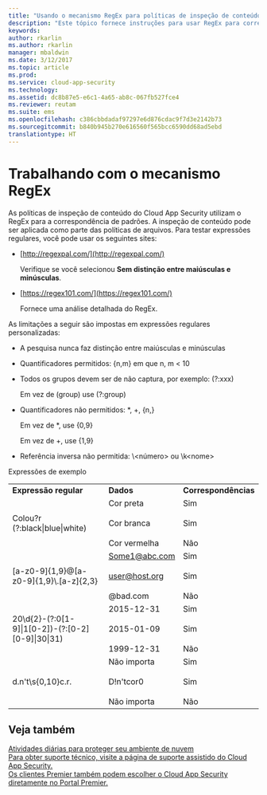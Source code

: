 ```yaml
---
title: "Usando o mecanismo RegEx para políticas de inspeção de conteúdo | Microsoft Docs"
description: "Este tópico fornece instruções para usar RegEx para correspondência de padrão de políticas do Cloud App Security."
keywords: 
author: rkarlin
ms.author: rkarlin
manager: mbaldwin
ms.date: 3/12/2017
ms.topic: article
ms.prod: 
ms.service: cloud-app-security
ms.technology: 
ms.assetid: dc8b87e5-e6c1-4a65-ab8c-067fb527fce4
ms.reviewer: reutam
ms.suite: ems
ms.openlocfilehash: c386cbbdadaf97297e6d876cdac9f7d3e2142b73
ms.sourcegitcommit: b840b945b270e616560f565bcc6590dd68ad5ebd
translationtype: HT
---
```

# <a name="working-with-the-regex-engine"></a>Trabalhando com o mecanismo RegEx
 
As políticas de inspeção de conteúdo do Cloud App Security utilizam o RegEx para a correspondência de padrões. A inspeção de conteúdo pode ser aplicada como parte das políticas de arquivos. Para testar expressões regulares, você pode usar os seguintes sites:  
  
-   [http://regexpal.com/](http://regexpal.com/)  
  
     Verifique se você selecionou **Sem distinção entre maiúsculas e minúsculas**.  
  
-   [https://regex101.com/](https://regex101.com/)  
  
     Fornece uma análise detalhada do RegEx.  
  
As limitações a seguir são impostas em expressões regulares personalizadas:  
  
-   A pesquisa nunca faz distinção entre maiúsculas e minúsculas  
   
-   Quantificadores permitidos: {n,m} em que n, m < 10  
  
-   Todos os grupos devem ser de não captura, por exemplo: (?:xxx)  
  
     Em vez de (group) use (?:group)  
  
-   Quantificadores não permitidos: *, +, {n,}  
  
     Em vez de *, use {0,9}  
  
     Em vez de +, use {1,9}  
  
-   Referência inversa não permitida: \\<número\> ou \k\<nome>  
  
Expressões de exemplo  
  
||||  
|-|-|-|  
|**Expressão regular**|**Dados**|**Correspondências**|  
|Colou?r (?:black&#124;blue&#124;white)|Cor preta<br /><br /> Cor branca<br /><br /> Cor vermelha|Sim<br /><br /> Sim<br /><br /> Não|  
|[a-z0-9]{1,9}@[a-z0-9]{1,9}\\.[a-z]{2,3}|Some1@abc.com<br /><br /> user@host.org<br /><br /> @bad.com|Sim<br /><br /> Sim<br /><br /> Não|  
|20\d{2}-(?:0[1-9]&#124;1[0-2])-(?:[0-2][0-9]&#124;30&#124;31)|2015-12-31<br /><br /> 2015-01-09<br /><br /> 1999-12-31|Sim<br /><br /> Sim<br /><br /> Não|  
|d.n't\s{0,10}c.r.|Não importa<br /><br /> D!n'tcor0<br /><br /> Não importa|Sim<br /><br /> Sim<br /><br /> Não|  
 

## <a name="see-also"></a>Veja também  
[Atividades diárias para proteger seu ambiente de nuvem](daily-activities-to-protect-your-cloud-environment.md)   
[Para obter suporte técnico, visite a página de suporte assistido do Cloud App Security.](http://support.microsoft.com/oas/default.aspx?prid=16031)   
[Os clientes Premier também podem escolher o Cloud App Security diretamente no Portal Premier.](https://premier.microsoft.com/)  
  
  